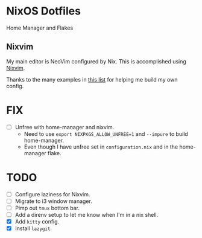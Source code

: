 # NixOS Dotfiles

Home Manager and Flakes

## Nixvim

My main editor is NeoVim configured by Nix. This is accomplished using
[Nixvim](https://github.com/nix-community/nixvim).

Thanks to the many examples in [this
list](https://nix-community.github.io/nixvim/user-guide/config-examples.html)
for helping me build my own config.

# FIX

- [ ] Unfree with home-manager and nixvim.
  - Need to use `export NIXPKGS_ALLOW_UNFREE=1` and `--impure` to build
    home-manager.
  - Even though I have unfree set in `configuration.nix` and in the home-manager
    flake.

# TODO

- [ ] Configure laziness for Nixvim.
- [ ] Migrate to i3 window manager.
- [ ] Pimp out `tmux` bottom bar.
- [ ] Add a direnv setup to let me know when I'm in a nix shell.
- [x] Add `kitty` config.
- [x] Install `lazygit`.
